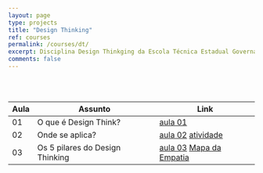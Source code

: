 ```yaml
---
layout: page
type: projects
title: "Design Thinking"
ref: courses
permalink: /courses/dt/
excerpt: Disciplina Design Thinkging da Escola Técnica Estadual Governador Eduardo Campos, São bento do Una-PE.
comments: false
---
```

<br/>

<br/>

| Aula | Assunto | Link |
| -- | ------------ | --- |
| 01 | O que é Design Think? | <a href="{{ site.url }}/assets/arquivos/dt/aula01-dt.pdf" target="blank" class="btn">aula 01</a> |
| 02 | Onde se aplica? | <a href="{{ site.url }}/assets/arquivos/dt/aula02-dt.pdf" target="blank" class="btn">aula 02</a> <a href="{{ site.url }}/assets/arquivos/dt/atividade-dt.pdf" target="blank" class="btn">atividade</a> |
| 03 | Os 5 pilares do Design Thinking | <a href="{{ site.url }}/assets/arquivos/dt/aula03-dt.pdf" target="blank" class="btn">aula 03</a> <a href="{{ site.url }}/assets/arquivos/dt/mapa-empatia.pdf" target="blank" class="btn">Mapa da Empatia</a> |
